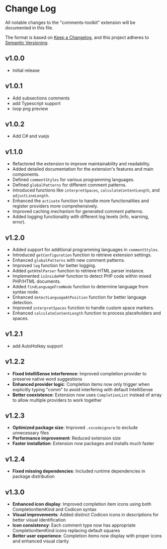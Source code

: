 # Change Log

All notable changes to the "comments-toolkit" extension will be documented in this file.

The format is based on [Keep a Changelog](https://keepachangelog.com/en/1.0.0/),
and this project adheres to [Semantic Versioning](https://semver.org/spec/v2.0.0.html).

## v1.0.0

- Initial release

## v1.0.1

- Add subsections comments
- add Typescript support
- loop png preview

## v1.0.2

- Add C# and vuejs

## v1.1.0

- Refactored the extension to improve maintainability and readability.
- Added detailed documentation for the extension's features and main components.
- Defined `commentStyles` for various programming languages.
- Defined `globalPatterns` for different comment patterns.
- Introduced functions like `interpretSpaces`, `calculateContentLength`, and `adjustLineLength`.
- Enhanced the `activate` function to handle more functionalities and register providers more comprehensively.
- Improved caching mechanism for generated comment patterns.
- Added logging functionality with different log levels (info, warning, error).

## v1.2.0

- Added support for additional programming languages in `commentStyles`.
- Introduced `getConfiguration` function to retrieve extension settings.
- Enhanced `globalPatterns` with new comment patterns.
- Improved `log` function for better logging.
- Added `getHtmlParser` function to retrieve HTML parser instance.
- Implemented `isInsidePHP` function to detect PHP code within mixed PHP/HTML documents.
- Added `findLanguageFromNode` function to determine language from syntax node.
- Enhanced `detectLanguageAtPosition` function for better language detection.
- Improved `interpretSpaces` function to handle custom space markers.
- Enhanced `calculateContentLength` function to process placeholders and spaces.

## v1.2.1

- add AutoHotkey support

## v1.2.2

- **Fixed IntelliSense interference**: Improved completion provider to preserve native word suggestions
- **Enhanced provider logic**: Completion items now only trigger when explicitly typing "comm" to avoid interfering with default IntelliSense
- **Better coexistence**: Extension now uses `CompletionList` instead of array to allow multiple providers to work together

## v1.2.3

- **Optimized package size**: Improved `.vscodeignore` to exclude unnecessary files
- **Performance improvement**: Reduced extension size
- **Faster installation**: Extension now packages and installs much faster

## v1.2.4

- **Fixed missing dependencies**: Included runtime dependencies in package distribution

## v1.3.0

- **Enhanced icon display**: Improved completion item icons using both CompletionItemKind and Codicon syntax
- **Visual improvements**: Added distinct Codicon icons in descriptions for better visual identification
- **Icon consistency**: Each comment type now has appropriate CompletionItemKind icons replacing default squares
- **Better user experience**: Completion items now display with proper icons and enhanced visual clarity
